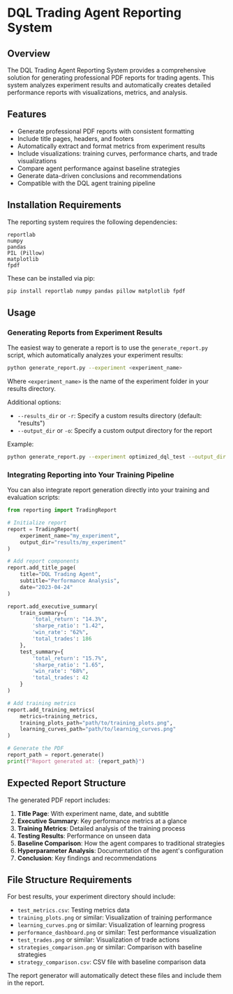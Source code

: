 # DQL Trading Agent Reporting System

## Overview

The DQL Trading Agent Reporting System provides a comprehensive solution for generating professional PDF reports for trading agents. This system analyzes experiment results and automatically creates detailed performance reports with visualizations, metrics, and analysis.

## Features

- Generate professional PDF reports with consistent formatting
- Include title pages, headers, and footers
- Automatically extract and format metrics from experiment results
- Include visualizations: training curves, performance charts, and trade visualizations
- Compare agent performance against baseline strategies
- Generate data-driven conclusions and recommendations
- Compatible with the DQL agent training pipeline

## Installation Requirements

The reporting system requires the following dependencies:

```
reportlab
numpy
pandas
PIL (Pillow)
matplotlib
fpdf
```

These can be installed via pip:

```bash
pip install reportlab numpy pandas pillow matplotlib fpdf
```

## Usage

### Generating Reports from Experiment Results

The easiest way to generate a report is to use the `generate_report.py` script, which automatically analyzes your experiment results:

```bash
python generate_report.py --experiment <experiment_name>
```

Where `<experiment_name>` is the name of the experiment folder in your results directory.

Additional options:
- `--results_dir` or `-r`: Specify a custom results directory (default: "results")
- `--output_dir` or `-o`: Specify a custom output directory for the report

Example:
```bash
python generate_report.py --experiment optimized_dql_test --output_dir reports
```

### Integrating Reporting into Your Training Pipeline

You can also integrate report generation directly into your training and evaluation scripts:

```python
from reporting import TradingReport

# Initialize report
report = TradingReport(
    experiment_name="my_experiment",
    output_dir="results/my_experiment"
)

# Add report components
report.add_title_page(
    title="DQL Trading Agent",
    subtitle="Performance Analysis",
    date="2023-04-24"
)

report.add_executive_summary(
    train_summary={
        'total_return': "14.3%",
        'sharpe_ratio': "1.42",
        'win_rate': "62%",
        'total_trades': 186
    },
    test_summary={
        'total_return': "15.7%",
        'sharpe_ratio': "1.65",
        'win_rate': "68%",
        'total_trades': 42
    }
)

# Add training metrics
report.add_training_metrics(
    metrics=training_metrics,
    training_plots_path="path/to/training_plots.png",
    learning_curves_path="path/to/learning_curves.png"
)

# Generate the PDF
report_path = report.generate()
print(f"Report generated at: {report_path}")
```

## Expected Report Structure

The generated PDF report includes:

1. **Title Page**: With experiment name, date, and subtitle
2. **Executive Summary**: Key performance metrics at a glance
3. **Training Metrics**: Detailed analysis of the training process
4. **Testing Results**: Performance on unseen data
5. **Baseline Comparison**: How the agent compares to traditional strategies
6. **Hyperparameter Analysis**: Documentation of the agent's configuration
7. **Conclusion**: Key findings and recommendations

## File Structure Requirements

For best results, your experiment directory should include:

- `test_metrics.csv`: Testing metrics data
- `training_plots.png` or similar: Visualization of training performance
- `learning_curves.png` or similar: Visualization of learning progress
- `performance_dashboard.png` or similar: Test performance visualization
- `test_trades.png` or similar: Visualization of trade actions
- `strategies_comparison.png` or similar: Comparison with baseline strategies
- `strategy_comparison.csv`: CSV file with baseline comparison data

The report generator will automatically detect these files and include them in the report. 